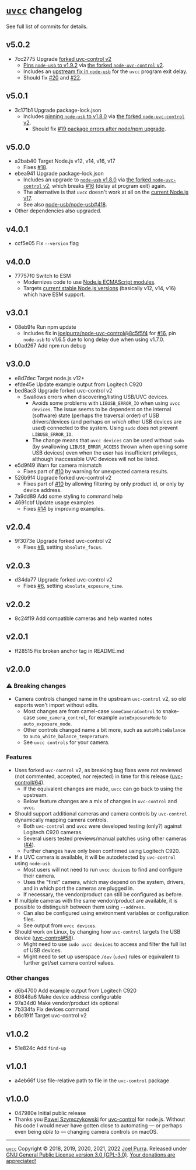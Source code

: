 # [`uvcc`](https://joelpurra.com/projects/uvcc/) changelog

See full list of commits for details.

## v5.0.2

- 7cc2775 Upgrade [forked uvc-control v2](https://github.com/joelpurra/node-uvc-control)
  - [Pins `node-usb` to v1.9.2](https://github.com/node-usb/node-usb/releases/tag/v1.9.2) via [the forked `node-uvc-control` v2](https://github.com/joelpurra/node-uvc-control/commit/v2).
  - Includes an [upstream fix in `node-usb`](https://github.com/node-usb/node-usb/pull/460) for the `uvcc` program exit delay.
  - Should fix [#20](https://github.com/joelpurra/uvcc/issues/20) and [#22](https://github.com/joelpurra/uvcc/issues/22).

## v5.0.1

- 3c171b1 Upgrade package-lock.json
  - Includes [pinning `node-usb` to v1.8.0](https://github.com/node-usb/node-usb/releases/tag/v1.8.0) via [the forked `node-uvc-control` v2](https://github.com/joelpurra/node-uvc-control/commit/d87e551f95d281e6a32f6ad4b379bc7e81ff6273).
    - Should fix [#19 package errors after node/npm upgrade](https://github.com/joelpurra/uvcc/issues/19).

## v5.0.0

- a2bab40 Target Node.js v12, v14, v16, v17
  - Fixes [#18](https://github.com/joelpurra/uvcc/issues/18).
- ebea941 Upgrade package-lock.json
  - Includes an upgrade to [`node-usb` v1.8.0](https://github.com/node-usb/node-usb/releases/tag/v1.8.0) via [the forked `node-uvc-control` v2](https://github.com/joelpurra/node-uvc-control/commit/42d1c526719f064a5bd4edfeab457a81687f69aa), which breaks [#16](https://github.com/joelpurra/uvcc/issues/16) (delay at program exit) again.
  - The alternative is that `uvcc` doesn't work at all on the [current Node.js v17](https://github.com/nodejs/Release).
  - See also [node-usb/node-usb#418](https://github.com/node-usb/node-usb/issues/418).
- Other dependencies also upgraded.

## v4.0.1

- ccf5e05 Fix `--version` flag

## v4.0.0

- 77757f0 Switch to ESM
  - Modernizes code to use [Node.js ECMAScript modules](https://nodejs.org/api/esm.html).
  - Targets [current stable Node.js versions](https://github.com/nodejs/Release) (basically v12, v14, v16) which have ESM support.

## v3.0.1

- 08eb9fe Run npm update
  - Includes fix in [joelpurra/node-uvc-control@8c5f5f4](https://github.com/joelpurra/node-uvc-control/commit/8c5f5f41389bb6a8b4b243115ab92892d633cb55) for [#16](https://github.com/joelpurra/uvcc/issues/16), pin `node-usb` to v1.6.5 due to long delay due when using v1.7.0.
- b0ad267 Add npm run debug

## v3.0.0

- e8d7dec Target node.js v12+
- efde45e Update example output from Logitech C920
- bed8ac3 Upgrade forked uvc-control v2
  - Swallows errors when discovering/listing USB/UVC devices.
    - Avoids some problems with `LIBUSB_ERROR_IO` when using `uvcc devices`. The issue seems to be dependent on the internal (software) state (perhaps the traversal order) of USB drivers/devices (and perhaps on _which_ other USB devices are used) connected to the system. Using `sudo` does not prevent `LIBUSB_ERROR_IO`.
    - The change means that `uvcc devices` can be used without `sudo` (by swallowing `LIBUSB_ERROR_ACCESS` thrown when opening some USB devices) even when the user has insufficient privileges, although inaccessible UVC devices will not be listed.
- e5d9f49 Warn for camera mismatch
  - Fixes part of [#10](https://github.com/joelpurra/uvcc/issues/10) by warning for unexpected camera results.
- 526b9f4 Upgrade forked uvc-control v2
  - Fixes part of [#10](https://github.com/joelpurra/uvcc/issues/10) by allowing filtering by only product id, or only by device address.
- 7a9dd89 Add some styling to command help
- 4691cbf Update usage examples
  - Fixes [#14](https://github.com/joelpurra/uvcc/issues/14) by improving examples.

## v2.0.4

- 9f3073e Upgrade forked uvc-control v2
  - Fixes [#8](https://github.com/joelpurra/uvcc/issues/8), setting `absolute_focus`.

## v2.0.3

- d34da77 Upgrade forked uvc-control v2
  - Fixes [#6](https://github.com/joelpurra/uvcc/issues/6), setting `absolute_exposure_time`.

## v2.0.2

- 8c24f19 Add compatible cameras and help wanted notes

## v2.0.1

- ff28515 Fix broken anchor tag in README.md

## v2.0.0

### ⚠ Breaking changes

- Camera controls changed name in the upstream `uvc-control` v2, so old exports won't import without edits.
  - Most changes are from camel-case `someCameraControl` to snake-case `some_camera_control`, for example `autoExposureMode` to `auto_exposure_mode`.
  - Other controls changed name a bit more, such as `autoWhiteBalance` to `auto_white_balance_temperature`.
  - See `uvcc controls` for your camera.

### Features

- Uses forked `uvc-control` v2, as breaking bug fixes were not reviewed (not commented, accepted, nor rejected) in time for this release ([uvc-control#64](https://github.com/makenai/node-uvc-control/pull/64)).
  - If the equivalent changes are made, `uvcc` can go back to using the upstream.
  - Below feature changes are a mix of changes in `uvc-control` and `uvcc`.
- Should support additional cameras and camera controls by `uvc-control` dynamically mapping camera controls.
  - Both `uvc-control` and `uvcc` were developed testing (only?) against Logitech C920 cameras.
  - Several users tested previews/manual patches using other cameras ([#4](https://github.com/joelpurra/uvcc/issues/4)).
  - Further changes have only been confirmed using Logitech C920.
- If a UVC camera is available, it will be autodetected by `uvc-control` using `node-usb`.
  - Most users will not need to run `uvcc devices` to find and configure their camera.
  - Uses the "first" camera, which may depend on the system, drivers, and in which port the cameras are plugged in.
  - If necessary, the vendor/product can still be configured as before.
- If multiple cameras with the same vendor/product are available, it is possible to distinguish between them using `--address`.
  - Can also be configured using environment variables or configuration files.
  - See output from `uvcc devices`.
- Should work on Linux, by changing how `uvc-control` targets the USB device ([uvc-control#58](https://github.com/makenai/node-uvc-control/issues/58)).
  - Might need to use `sudo uvcc devices` to access and filter the full list of USB devices.
  - Might need to set up userspace `/dev` (`udev`) rules or equivalent to further get/set camera control values.

### Other changes

- d6b4700 Add example output from Logitech C920
- 80848a6 Make device address configurable
- 97a34d0 Make vendor/product ids optional
- 7b334fa Fix devices command
- b6c191f Target uvc-control v2

## v1.0.2

- 51e824c Add `find-up`

## v1.0.1

- a4eb66f Use file-relative path to file in the `uvc-control` package

## v1.0.0

- 047980e Initial public release
- Thanks you [Pawel Szymczykowski](http://twitter.com/makenai) for [uvc-control](https://github.com/makenai/node-uvc-control) for node.js. Without his code I would never have gotten close to automating — or perhaps even being _able_ to — changing camera controls on macOS.

---

[`uvcc`](https://joelpurra.com/projects/uvcc/) Copyright &copy; 2018, 2019, 2020, 2021, 2022 [Joel Purra](https://joelpurra.com/). Released under [GNU General Public License version 3.0 (GPL-3.0)](https://www.gnu.org/licenses/gpl.html). [Your donations are appreciated!](https://joelpurra.com/donate/)
